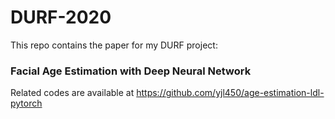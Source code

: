 # DURF-2020

This repo contains the paper for my DURF project:

### Facial Age Estimation with Deep Neural Network



Related codes are available at <a href="https://github.com/yjl450/age-estimation-ldl-pytorch">https://github.com/yjl450/age-estimation-ldl-pytorch</a>